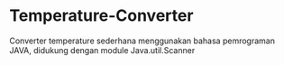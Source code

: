 # Temperature-Converter
Converter temperature sederhana menggunakan bahasa pemrograman JAVA, didukung dengan module Java.util.Scanner
